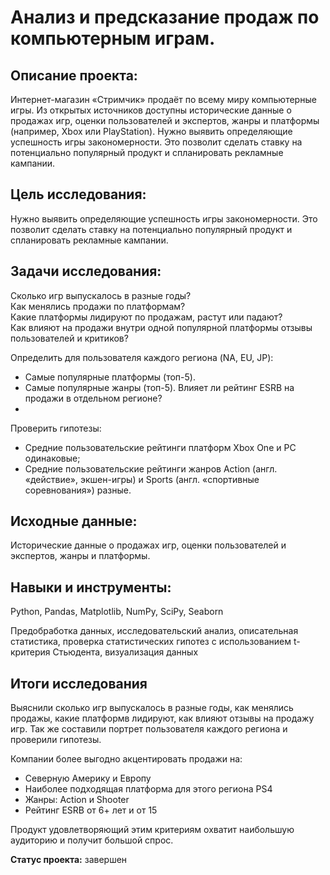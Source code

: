 # Анализ и предсказание продаж по компьютерным играм.
## Описание проекта:
Интернет-магазин «Стримчик» продаёт по всему миру компьютерные игры. Из открытых источников доступны исторические данные о продажах игр, оценки пользователей и экспертов, жанры и платформы (например, Xbox или PlayStation). Нужно выявить определяющие успешность игры закономерности. Это позволит сделать ставку на потенциально популярный продукт и спланировать рекламные кампании.

## Цель исследования:
Нужно выявить определяющие успешность игры закономерности. Это позволит сделать ставку на потенциально популярный продукт и спланировать рекламные кампании.

## Задачи исследования:
Сколько игр выпускалось в разные годы?<br>
Как менялись продажи по платформам?<br>
Какие платформы лидируют по продажам, растут или падают?<br>
Как влияют на продажи внутри одной популярной платформы отзывы пользователей и критиков?

Определить для пользователя каждого региона (NA, EU, JP):

 * Самые популярные платформы (топ-5).
 * Самые популярные жанры (топ-5). Влияет ли рейтинг ESRB на продажи в отдельном регионе?
 * 
Проверить гипотезы:
 * Средние пользовательские рейтинги платформ Xbox One и PC одинаковые;
 * Средние пользовательские рейтинги жанров Action (англ. «действие», экшен-игры) и Sports (англ. «спортивные соревнования») разные.

## Исходные данные:
Исторические данные о продажах игр, оценки пользователей и экспертов, жанры и платформы.

## Навыки и инструменты:
Python, Pandas, Matplotlib, NumPy, SciPy, Seaborn

Предобработка данных, исследовательский анализ, описательная статистика, проверка статистических гипотез с использованием t-критерия Стьюдента, визуализация данных

## Итоги исследования
Выяснили сколько игр выпускалось в разные годы, как менялись продажы, какие платформв лидируют, как влияют отзывы на продажу игр.
Так же составили портрет пользователя каждого региона и проверили гипотезы. 

Компании более выгодно акцентировать продажи на:
 - Северную Америку и Европу
 - Наиболее подходящая платформа для этого региона PS4
 - Жанры: Action и Shooter
 - Рейтинг ESRB от 6+ лет и от 15

Продукт удовлетворяющий этим критериям охватит наибольшую аудиторию и получит большой спрос.

**Статус проекта:** завершен

